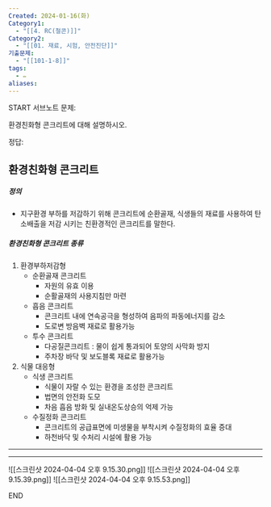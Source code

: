 ```yaml
---
Created: 2024-01-16(화)
Category1:
  - "[[4. RC(철콘)]]"
Category2:
  - "[[01. 재료, 시험, 안전진단]]"
기출문제:
  - "[[101-1-8]]"
tags:
  - ✏️
aliases: 
---
```


START
서브노트
문제:  

환경친화형 콘크리트에 대해 설명하시오.

정답: 

## 환경친화형 콘크리트
##### 정의
- 지구환경 부하를 저감하기 위해 콘크리트에 순환골재, 식생들의 재료를 사용하여 탄소배출을 저감 시키는 친환경적인 콘크리트를 말한다.
##### 환경친화형 콘크리트 종류
1. 환경부하저감형
	- 순환골재 콘크리트
		- 자원의 유효 이용
		- 순활골재의 사용지침만 마련
	- 흡음 콘크리트
		- 콘크리트 내에 연속공극을 형성하여 음파의 파동에너지를 감소
		- 도로변 방음벽 재료로 활용가능
	- 투수 콘크리트
		- 다공질콘크리트 : 물이 쉽게 통과되어 토양의 사막화 방지
		- 주차장 바닥 및 보도블록 재료로 활용가능
2. 식물 대응형
	- 식생 콘크리트
		- 식물이 자랄 수 있는 환경을 조성한 콘크리트
		- 법면의 안전화 도모
		- 차음 흡음 방화 및 실내온도상승의 억제 가능
	- 수질정화 콘크리트
		- 콘크리트의 공급표면에 미생물을 부착시켜 수질정화의 효율 증대
		- 하천바닥 및 수처리 시설에 활용 가능
***
***

![[스크린샷 2024-04-04 오후 9.15.30.png]]
![[스크린샷 2024-04-04 오후 9.15.39.png]]
![[스크린샷 2024-04-04 오후 9.15.53.png]]
<!--ID: 1705381840755-->
END

